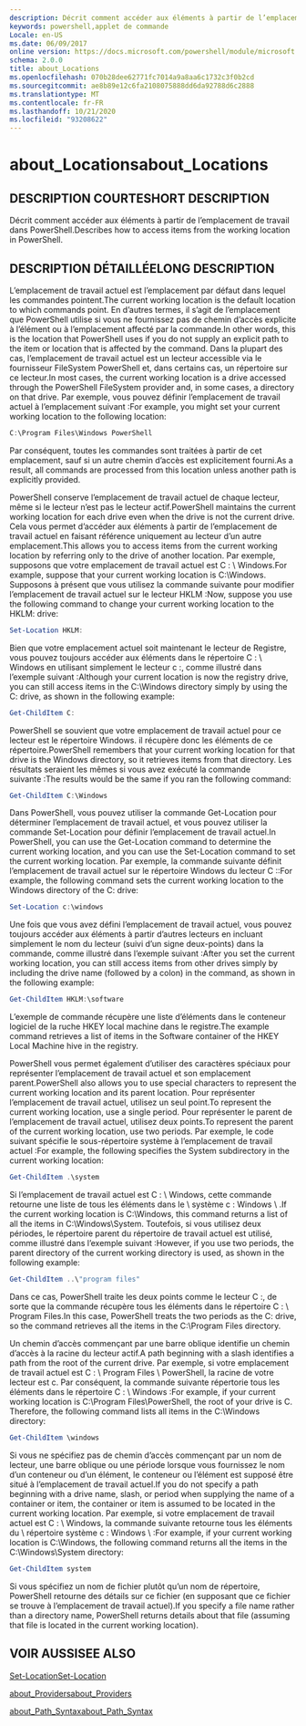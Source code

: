 ```yaml
---
description: Décrit comment accéder aux éléments à partir de l’emplacement de travail dans PowerShell.
keywords: powershell,applet de commande
Locale: en-US
ms.date: 06/09/2017
online version: https://docs.microsoft.com/powershell/module/microsoft.powershell.core/about/about_locations?view=powershell-6&WT.mc_id=ps-gethelp
schema: 2.0.0
title: about_Locations
ms.openlocfilehash: 070b28dee62771fc7014a9a8aa6c1732c3f0b2cd
ms.sourcegitcommit: ae8b89e12c6fa2108075888dd6da92788d6c2888
ms.translationtype: MT
ms.contentlocale: fr-FR
ms.lasthandoff: 10/21/2020
ms.locfileid: "93208622"
---
```

# <a name="about_locations"></a><span data-ttu-id="3ee6d-104">about_Locations</span><span class="sxs-lookup"><span data-stu-id="3ee6d-104">about_Locations</span></span>

## <a name="short-description"></a><span data-ttu-id="3ee6d-105">DESCRIPTION COURTE</span><span class="sxs-lookup"><span data-stu-id="3ee6d-105">SHORT DESCRIPTION</span></span>
<span data-ttu-id="3ee6d-106">Décrit comment accéder aux éléments à partir de l’emplacement de travail dans PowerShell.</span><span class="sxs-lookup"><span data-stu-id="3ee6d-106">Describes how to access items from the working location in PowerShell.</span></span>

## <a name="long-description"></a><span data-ttu-id="3ee6d-107">DESCRIPTION DÉTAILLÉE</span><span class="sxs-lookup"><span data-stu-id="3ee6d-107">LONG DESCRIPTION</span></span>

<span data-ttu-id="3ee6d-108">L’emplacement de travail actuel est l’emplacement par défaut dans lequel les commandes pointent.</span><span class="sxs-lookup"><span data-stu-id="3ee6d-108">The current working location is the default location to which commands point.</span></span>
<span data-ttu-id="3ee6d-109">En d’autres termes, il s’agit de l’emplacement que PowerShell utilise si vous ne fournissez pas de chemin d’accès explicite à l’élément ou à l’emplacement affecté par la commande.</span><span class="sxs-lookup"><span data-stu-id="3ee6d-109">In other words, this is the location that PowerShell uses if you do not supply an explicit path to the item or location that is affected by the command.</span></span> <span data-ttu-id="3ee6d-110">Dans la plupart des cas, l’emplacement de travail actuel est un lecteur accessible via le fournisseur FileSystem PowerShell et, dans certains cas, un répertoire sur ce lecteur.</span><span class="sxs-lookup"><span data-stu-id="3ee6d-110">In most cases, the current working location is a drive accessed through the PowerShell FileSystem provider and, in some cases, a directory on that drive.</span></span>
<span data-ttu-id="3ee6d-111">Par exemple, vous pouvez définir l’emplacement de travail actuel à l’emplacement suivant :</span><span class="sxs-lookup"><span data-stu-id="3ee6d-111">For example, you might set your current working location to the following location:</span></span>

```powershell
C:\Program Files\Windows PowerShell
```

<span data-ttu-id="3ee6d-112">Par conséquent, toutes les commandes sont traitées à partir de cet emplacement, sauf si un autre chemin d’accès est explicitement fourni.</span><span class="sxs-lookup"><span data-stu-id="3ee6d-112">As a result, all commands are processed from this location unless another path is explicitly provided.</span></span>

<span data-ttu-id="3ee6d-113">PowerShell conserve l’emplacement de travail actuel de chaque lecteur, même si le lecteur n’est pas le lecteur actif.</span><span class="sxs-lookup"><span data-stu-id="3ee6d-113">PowerShell maintains the current working location for each drive even when the drive is not the current drive.</span></span> <span data-ttu-id="3ee6d-114">Cela vous permet d’accéder aux éléments à partir de l’emplacement de travail actuel en faisant référence uniquement au lecteur d’un autre emplacement.</span><span class="sxs-lookup"><span data-stu-id="3ee6d-114">This allows you to access items from the current working location by referring only to the drive of another location.</span></span>
<span data-ttu-id="3ee6d-115">Par exemple, supposons que votre emplacement de travail actuel est C : \\ Windows.</span><span class="sxs-lookup"><span data-stu-id="3ee6d-115">For example, suppose that your current working location is C:\\Windows.</span></span> <span data-ttu-id="3ee6d-116">Supposons à présent que vous utilisez la commande suivante pour modifier l’emplacement de travail actuel sur le lecteur HKLM :</span><span class="sxs-lookup"><span data-stu-id="3ee6d-116">Now, suppose you use the following command to change your current working location to the HKLM: drive:</span></span>

```powershell
Set-Location HKLM:
```

<span data-ttu-id="3ee6d-117">Bien que votre emplacement actuel soit maintenant le lecteur de Registre, vous pouvez toujours accéder aux éléments dans le répertoire C : \\ Windows en utilisant simplement le lecteur c :, comme illustré dans l’exemple suivant :</span><span class="sxs-lookup"><span data-stu-id="3ee6d-117">Although your current location is now the registry drive, you can still access items in the C:\\Windows directory simply by using the C: drive, as shown in the following example:</span></span>

```powershell
Get-ChildItem C:
```

<span data-ttu-id="3ee6d-118">PowerShell se souvient que votre emplacement de travail actuel pour ce lecteur est le répertoire Windows. il récupère donc les éléments de ce répertoire.</span><span class="sxs-lookup"><span data-stu-id="3ee6d-118">PowerShell remembers that your current working location for that drive is the Windows directory, so it retrieves items from that directory.</span></span> <span data-ttu-id="3ee6d-119">Les résultats seraient les mêmes si vous avez exécuté la commande suivante :</span><span class="sxs-lookup"><span data-stu-id="3ee6d-119">The results would be the same if you ran the following command:</span></span>

```powershell
Get-ChildItem C:\Windows
```

<span data-ttu-id="3ee6d-120">Dans PowerShell, vous pouvez utiliser la commande Get-Location pour déterminer l’emplacement de travail actuel, et vous pouvez utiliser la commande Set-Location pour définir l’emplacement de travail actuel.</span><span class="sxs-lookup"><span data-stu-id="3ee6d-120">In PowerShell, you can use the Get-Location command to determine the current working location, and you can use the Set-Location command to set the current working location.</span></span> <span data-ttu-id="3ee6d-121">Par exemple, la commande suivante définit l’emplacement de travail actuel sur le répertoire Windows du lecteur C ::</span><span class="sxs-lookup"><span data-stu-id="3ee6d-121">For example, the following command sets the current working location to the Windows directory of the C: drive:</span></span>

```powershell
Set-Location c:\windows
```

<span data-ttu-id="3ee6d-122">Une fois que vous avez défini l’emplacement de travail actuel, vous pouvez toujours accéder aux éléments à partir d’autres lecteurs en incluant simplement le nom du lecteur (suivi d’un signe deux-points) dans la commande, comme illustré dans l’exemple suivant :</span><span class="sxs-lookup"><span data-stu-id="3ee6d-122">After you set the current working location, you can still access items from other drives simply by including the drive name (followed by a colon) in the command, as shown in the following example:</span></span>

```powershell
Get-ChildItem HKLM:\software
```

<span data-ttu-id="3ee6d-123">L’exemple de commande récupère une liste d’éléments dans le conteneur logiciel de la ruche HKEY local machine dans le registre.</span><span class="sxs-lookup"><span data-stu-id="3ee6d-123">The example command retrieves a list of items in the Software container of the HKEY Local Machine hive in the registry.</span></span>

<span data-ttu-id="3ee6d-124">PowerShell vous permet également d’utiliser des caractères spéciaux pour représenter l’emplacement de travail actuel et son emplacement parent.</span><span class="sxs-lookup"><span data-stu-id="3ee6d-124">PowerShell also allows you to use special characters to represent the current working location and its parent location.</span></span> <span data-ttu-id="3ee6d-125">Pour représenter l’emplacement de travail actuel, utilisez un seul point.</span><span class="sxs-lookup"><span data-stu-id="3ee6d-125">To represent the current working location, use a single period.</span></span> <span data-ttu-id="3ee6d-126">Pour représenter le parent de l’emplacement de travail actuel, utilisez deux points.</span><span class="sxs-lookup"><span data-stu-id="3ee6d-126">To represent the parent of the current working location, use two periods.</span></span> <span data-ttu-id="3ee6d-127">Par exemple, le code suivant spécifie le sous-répertoire système à l’emplacement de travail actuel :</span><span class="sxs-lookup"><span data-stu-id="3ee6d-127">For example, the following specifies the System subdirectory in the current working location:</span></span>

```powershell
Get-ChildItem .\system
```

<span data-ttu-id="3ee6d-128">Si l’emplacement de travail actuel est C : \\ Windows, cette commande retourne une liste de tous les éléments dans le \\ système c : Windows \\ .</span><span class="sxs-lookup"><span data-stu-id="3ee6d-128">If the current working location is C:\\Windows, this command returns a list of all the items in C:\\Windows\\System.</span></span> <span data-ttu-id="3ee6d-129">Toutefois, si vous utilisez deux périodes, le répertoire parent du répertoire de travail actuel est utilisé, comme illustré dans l’exemple suivant :</span><span class="sxs-lookup"><span data-stu-id="3ee6d-129">However, if you use two periods, the parent directory of the current working directory is used, as shown in the following example:</span></span>

```powershell
Get-ChildItem ..\"program files"
```

<span data-ttu-id="3ee6d-130">Dans ce cas, PowerShell traite les deux points comme le lecteur C :, de sorte que la commande récupère tous les éléments dans le répertoire C : \\ Program Files.</span><span class="sxs-lookup"><span data-stu-id="3ee6d-130">In this case, PowerShell treats the two periods as the C: drive, so the command retrieves all the items in the C:\\Program Files directory.</span></span>

<span data-ttu-id="3ee6d-131">Un chemin d’accès commençant par une barre oblique identifie un chemin d’accès à la racine du lecteur actif.</span><span class="sxs-lookup"><span data-stu-id="3ee6d-131">A path beginning with a slash identifies a path from the root of the current drive.</span></span> <span data-ttu-id="3ee6d-132">Par exemple, si votre emplacement de travail actuel est C : \\ Program Files \\ PowerShell, la racine de votre lecteur est c. Par conséquent, la commande suivante répertorie tous les éléments dans le répertoire C : \\ Windows :</span><span class="sxs-lookup"><span data-stu-id="3ee6d-132">For example, if your current working location is C:\\Program Files\\PowerShell, the root of your drive is C. Therefore, the following command lists all items in the C:\\Windows directory:</span></span>

```powershell
Get-ChildItem \windows
```

<span data-ttu-id="3ee6d-133">Si vous ne spécifiez pas de chemin d’accès commençant par un nom de lecteur, une barre oblique ou une période lorsque vous fournissez le nom d’un conteneur ou d’un élément, le conteneur ou l’élément est supposé être situé à l’emplacement de travail actuel.</span><span class="sxs-lookup"><span data-stu-id="3ee6d-133">If you do not specify a path beginning with a drive name, slash, or period when supplying the name of a container or item, the container or item is assumed to be located in the current working location.</span></span> <span data-ttu-id="3ee6d-134">Par exemple, si votre emplacement de travail actuel est C : \\ Windows, la commande suivante retourne tous les éléments du \\ répertoire système c : Windows \\ :</span><span class="sxs-lookup"><span data-stu-id="3ee6d-134">For example, if your current working location is C:\\Windows, the following command returns all the items in the C:\\Windows\\System directory:</span></span>

```powershell
Get-ChildItem system
```

<span data-ttu-id="3ee6d-135">Si vous spécifiez un nom de fichier plutôt qu’un nom de répertoire, PowerShell retourne des détails sur ce fichier (en supposant que ce fichier se trouve à l’emplacement de travail actuel).</span><span class="sxs-lookup"><span data-stu-id="3ee6d-135">If you specify a file name rather than a directory name, PowerShell returns details about that file (assuming that file is located in the current working location).</span></span>

## <a name="see-also"></a><span data-ttu-id="3ee6d-136">VOIR AUSSI</span><span class="sxs-lookup"><span data-stu-id="3ee6d-136">SEE ALSO</span></span>

[<span data-ttu-id="3ee6d-137">Set-Location</span><span class="sxs-lookup"><span data-stu-id="3ee6d-137">Set-Location</span></span>](xref:Microsoft.PowerShell.Management.Set-Location)

[<span data-ttu-id="3ee6d-138">about_Providers</span><span class="sxs-lookup"><span data-stu-id="3ee6d-138">about_Providers</span></span>](about_Providers.md)

[<span data-ttu-id="3ee6d-139">about_Path_Syntax</span><span class="sxs-lookup"><span data-stu-id="3ee6d-139">about_Path_Syntax</span></span>](about_Path_Syntax.md)
